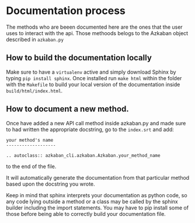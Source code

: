 # Documentation process

The methods who are beeen documented here are the ones that the user uses to interact with the api. Those methoods belogs to the Azkaban object described in ``azkaban.py``

## How to build the documentation locally

Make sure to have a ``virtualenv`` active and simply download Sphinx by typing ``pip install sphinx``. Once installed run ``make html`` within the folder with the ``Makefile`` to build your local version of the documentation inside ``build/html/index.html``.

## How to document a new method.

Once have added a new API call method inside azkaban.py and made sure to had written the appropriate docstring, go to the ``index.srt`` and add:

````
your method's name
-------------------

.. autoclass:: azkaban_cli.azkaban.Azkaban.your_method_name
````

to the end of the file.

It will automatically generate the documentation from that particular method based upon the docstring you wrote.

Keep in mind that sphinx interprets your documentation as python code, so any code lying outside a method or a class may be called by the sphinx builder including the import statements. You may have to pip install some of those before being able to correctly build your documentation file.